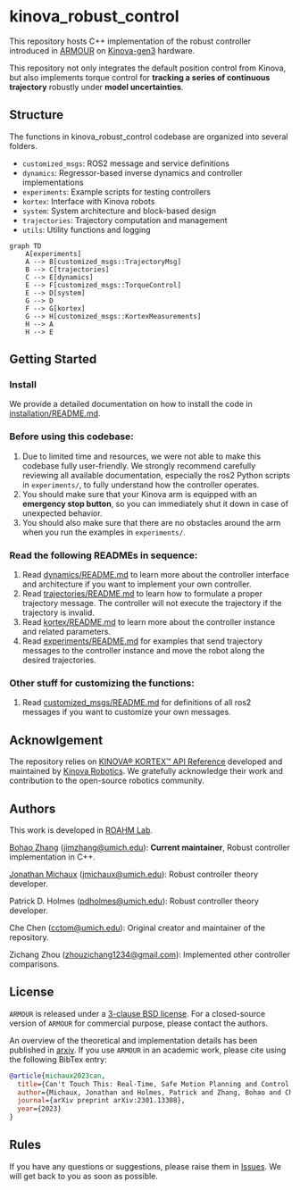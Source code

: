 # kinova_robust_control

This repository hosts C++ implementation of the robust controller introduced in [ARMOUR](https://roahmlab.github.io/armour/) on [Kinova-gen3](https://www.kinovarobotics.com/product/gen3-robots) hardware.

This repository not only integrates the default position control from Kinova, but also implements torque control for **tracking a series of continuous trajectory** robustly under **model uncertainties**.

## Structure
The functions in kinova_robust_control codebase are organized into several folders.
- `customized_msgs`: ROS2 message and service definitions
- `dynamics`: Regressor-based inverse dynamics and controller implementations
- `experiments`: Example scripts for testing controllers
- `kortex`: Interface with Kinova robots
- `system`: System architecture and block-based design
- `trajectories`: Trajectory computation and management
- `utils`: Utility functions and logging

```mermaid
graph TD
    A[experiments]
    A --> B[customized_msgs::TrajectoryMsg]
    B --> C[trajectories]
    C --> E[dynamics]
    E --> F[customized_msgs::TorqueControl]
    E --> D[system]
    G --> D
    F --> G[kortex]
    G --> H[customized_msgs::KortexMeasurements]
    H --> A
    H --> E
```

## Getting Started

### Install
We provide a detailed documentation on how to install the code in [installation/README.md](installation/README.md).

### Before using this codebase:
1. Due to limited time and resources, we were not able to make this codebase fully user-friendly. We strongly recommend carefully reviewing all available documentation, especially the ros2 Python scripts in `experiments/`, to fully understand how the controller operates.
2. You should make sure that your Kinova arm is equipped with an **emergency stop button**, so you can immediately shut it down in case of unexpected behavior.
3. You should also make sure that there are no obstacles around the arm when you run the examples in `experiments/`.

### Read the following READMEs in sequence:
1. Read [dynamics/README.md](dynamics/README.md) to learn more about the controller interface and architecture if you want to implement your own controller.
2. Read [trajectories/README.md](trajectories/README.md) to learn how to formulate a proper trajectory message. The controller will not execute the trajectory if the trajectory is invalid.
3. Read [kortex/README.md](kortex/README.md) to learn more about the controller instance and related parameters.
4. Read [experiments/README.md](experiments/README.md) for examples that send trajectory messages to the controller instance and move the robot along the desired trajectories.

### Other stuff for customizing the functions:
1. Read [customized_msgs/README.md](customized_msgs/README.md) for definitions of all ros2 messages if you want to customize your own messages.

## Acknowlgement

The repository relies on [KINOVA® KORTEX™ API Reference](https://github.com/Kinovarobotics/kortex) developed and maintained by [Kinova Robotics](https://www.kinovarobotics.com/). 
We gratefully acknowledge their work and contribution to the open-source robotics community.

## Authors

This work is developed in [ROAHM Lab](https://www.roahmlab.com/). 

[Bohao Zhang](https://cfather.github.io/) (jimzhang@umich.edu): **Current maintainer**, Robust controller implementation in C++.

[Jonathan Michaux](https://jonmichaux.com/) (jmichaux@umich.edu): Robust controller theory developer.

Patrick D. Holmes (pdholmes@umich.edu): Robust controller theory developer.

Che Chen (cctom@umich.edu): Original creator and maintainer of the repository.

Zichang Zhou (zhouzichang1234@gmail.com): Implemented other controller comparisons.

## License

`ARMOUR` is released under a [3-clause BSD license](LICENSE). 
For a closed-source version of `ARMOUR` for commercial purpose, please contact the authors. 

An overview of the theoretical and implementation details has been published in [arxiv](https://arxiv.org/abs/2301.13308). 
If you use `ARMOUR` in an academic work, please cite using the following BibTex entry:
```bibtex
@article{michaux2023can,
  title={Can't Touch This: Real-Time, Safe Motion Planning and Control for Manipulators Under Uncertainty},
  author={Michaux, Jonathan and Holmes, Patrick and Zhang, Bohao and Chen, Che and Wang, Baiyue and Sahgal, Shrey and Zhang, Tiancheng and Dey, Sidhartha and Kousik, Shreyas and Vasudevan, Ram},
  journal={arXiv preprint arXiv:2301.13308},
  year={2023}
}
```

## Rules
If you have any questions or suggestions, please raise them in [Issues](https://github.com/roahmlab/kinova_robust_control/issues).
We will get back to you as soon as possible.
